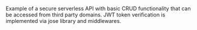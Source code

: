 Example of a secure serverless API with basic CRUD functionality that can be accessed from third party domains. JWT token verification is implemented via jose library and middlewares.

